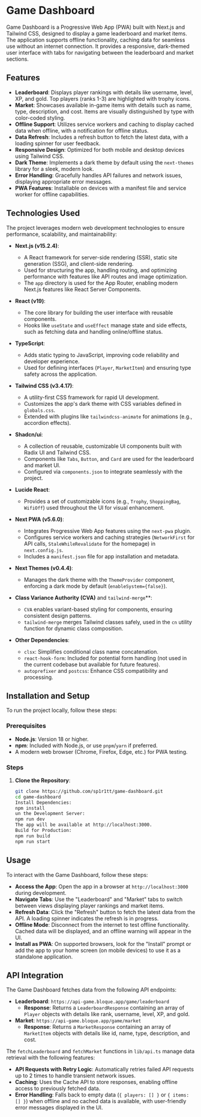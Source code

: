 # Game Dashboard

Game Dashboard is a Progressive Web App (PWA) built with Next.js and Tailwind CSS, designed to display a game leaderboard and market items. The application supports offline functionality, caching data for seamless use without an internet connection. It provides a responsive, dark-themed user interface with tabs for navigating between the leaderboard and market sections.

## Features

- **Leaderboard**: Displays player rankings with details like username, level, XP, and gold. Top players (ranks 1-3) are highlighted with trophy icons.
- **Market**: Showcases available in-game items with details such as name, type, description, and cost. Items are visually distinguished by type with color-coded styling.
- **Offline Support**: Utilizes service workers and caching to display cached data when offline, with a notification for offline status.
- **Data Refresh**: Includes a refresh button to fetch the latest data, with a loading spinner for user feedback.
- **Responsive Design**: Optimized for both mobile and desktop devices using Tailwind CSS.
- **Dark Theme**: Implements a dark theme by default using the `next-themes` library for a sleek, modern look.
- **Error Handling**: Gracefully handles API failures and network issues, displaying appropriate error messages.
- **PWA Features**: Installable on devices with a manifest file and service worker for offline capabilities.

## Technologies Used

The project leverages modern web development technologies to ensure performance, scalability, and maintainability:

- **Next.js (v15.2.4)**:
  - A React framework for server-side rendering (SSR), static site generation (SSG), and client-side rendering.
  - Used for structuring the app, handling routing, and optimizing performance with features like API routes and image optimization.
  - The `app` directory is used for the App Router, enabling modern Next.js features like React Server Components.

- **React (v19)**:
  - The core library for building the user interface with reusable components.
  - Hooks like `useState` and `useEffect` manage state and side effects, such as fetching data and handling online/offline status.

- **TypeScript**:
  - Adds static typing to JavaScript, improving code reliability and developer experience.
  - Used for defining interfaces (`Player`, `MarketItem`) and ensuring type safety across the application.

- **Tailwind CSS (v3.4.17)**:
  - A utility-first CSS framework for rapid UI development.
  - Customizes the app's dark theme with CSS variables defined in `globals.css`.
  - Extended with plugins like `tailwindcss-animate` for animations (e.g., accordion effects).

- **Shadcn/ui**:
  - A collection of reusable, customizable UI components built with Radix UI and Tailwind CSS.
  - Components like `Tabs`, `Button`, and `Card` are used for the leaderboard and market UI.
  - Configured via `components.json` to integrate seamlessly with the project.

- **Lucide React**:
  - Provides a set of customizable icons (e.g., `Trophy`, `ShoppingBag`, `WifiOff`) used throughout the UI for visual enhancement.

- **Next PWA (v5.6.0)**:
  - Integrates Progressive Web App features using the `next-pwa` plugin.
  - Configures service workers and caching strategies (`NetworkFirst` for API calls, `StaleWhileRevalidate` for the homepage) in `next.config.js`.
  - Includes a `manifest.json` file for app installation and metadata.

- **Next Themes (v0.4.4)**:
  - Manages the dark theme with the `ThemeProvider` component, enforcing a dark mode by default (`enableSystem={false}`).

- **Class Variance Authority (CVA)** and `tailwind-merge`**:
  - `CVA` enables variant-based styling for components, ensuring consistent design patterns.
  - `tailwind-merge` merges Tailwind classes safely, used in the `cn` utility function for dynamic class composition.

- **Other Dependencies**:
  - `clsx`: Simplifies conditional class name concatenation.
  - `react-hook-form`: Included for potential form handling (not used in the current codebase but available for future features).
  - `autoprefixer` and `postcss`: Enhance CSS compatibility and processing.


## Installation and Setup

To run the project locally, follow these steps:

### Prerequisites

- **Node.js**: Version 18 or higher.
- **npm**: Included with Node.js, or use `pnpm`/`yarn` if preferred.
- A modern web browser (Chrome, Firefox, Edge, etc.) for PWA testing.

### Steps

1. **Clone the Repository**:
   ```bash
   git clone https://github.com/sp1r1tt/game-dashboard.git
   cd game-dashboard
   Install Dependencies:
   npm install
   un the Development Server:
   npm run dev
   The app will be available at http://localhost:3000.
   Build for Production:
   npm run build
   npm run start
   
## Usage

To interact with the Game Dashboard, follow these steps:

- **Access the App**: Open the app in a browser at `http://localhost:3000` during development.
- **Navigate Tabs**: Use the "Leaderboard" and "Market" tabs to switch between views displaying player rankings and market items.
- **Refresh Data**: Click the "Refresh" button to fetch the latest data from the API. A loading spinner indicates the refresh is in progress.
- **Offline Mode**: Disconnect from the internet to test offline functionality. Cached data will be displayed, and an offline warning will appear in the UI.
- **Install as PWA**: On supported browsers, look for the "Install" prompt or add the app to your home screen (on mobile devices) to use it as a standalone application.

## API Integration

The Game Dashboard fetches data from the following API endpoints:

- **Leaderboard**: `https://api-game.bloque.app/game/leaderboard`
  - **Response**: Returns a `LeaderboardResponse` containing an array of `Player` objects with details like rank, username, level, XP, and gold.
- **Market**: `https://api-game.bloque.app/game/market`
  - **Response**: Returns a `MarketResponse` containing an array of `MarketItem` objects with details like id, name, type, description, and cost.

The `fetchLeaderboard` and `fetchMarket` functions in `lib/api.ts` manage data retrieval with the following features:

- **API Requests with Retry Logic**: Automatically retries failed API requests up to 2 times to handle transient network issues.
- **Caching**: Uses the Cache API to store responses, enabling offline access to previously fetched data.
- **Error Handling**: Falls back to empty data (`{ players: [] }` or `{ items: [] }`) when offline and no cached data is available, with user-friendly error messages displayed in the UI.
